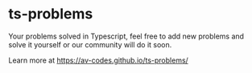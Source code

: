 # ts-problems

Your problems solved in Typescript, feel free to add new problems and solve it yourself or our community will do it soon.

Learn more at https://av-codes.github.io/ts-problems/

